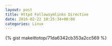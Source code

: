 ```yaml
---
layout: post                                                                                                              
title: Httpd Followsymlinks Directive                                                                                                                       
date: 2016-02-22 10:25:34+00:00                                                                                                                        
categories: Linux                                                                                                                
---                                                                                                                              
```


{% gist makeittotop/71da6342cb353a2cc569 %}                                                                                                           

